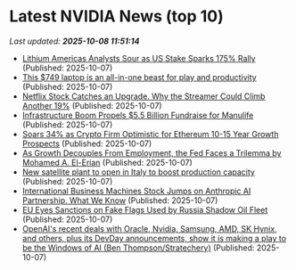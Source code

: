 # Latest NVIDIA News (top 10)
_Last updated: **2025-10-08 11:51:14**_

- [Lithium Americas Analysts Sour as US Stake Sparks 175% Rally](https://biztoc.com/x/07b167c189058c3c) (Published: 2025-10-07)
- [This $749 laptop is an all-in-one beast for play and productivity](https://www.xda-developers.com/acer-nitro-v16-is-the-perfect-laptop-for-gaming-at-749/) (Published: 2025-10-07)
- [Netflix Stock Catches an Upgrade. Why the Streamer Could Climb Another 19%](https://biztoc.com/x/ef4ab56e978d4a09) (Published: 2025-10-07)
- [Infrastructure Boom Propels $5.5 Billion Fundraise for Manulife](https://biztoc.com/x/3f263e847e993910) (Published: 2025-10-07)
- [Soars 34% as Crypto Firm Optimistic for Ethereum 10-15 Year Growth Prospects](https://biztoc.com/x/075fd00aa2630124) (Published: 2025-10-07)
- [As Growth Decouples From Employment, the Fed Faces a Trilemma by Mohamed A. El-Erian](https://biztoc.com/x/578064fa623bf3ac) (Published: 2025-10-07)
- [New satellite plant to open in Italy to boost production capacity](https://biztoc.com/x/db72963914b9a7a0) (Published: 2025-10-07)
- [International Business Machines Stock Jumps on Anthropic AI Partnership. What We Know](https://biztoc.com/x/e5b18012de6afaa3) (Published: 2025-10-07)
- [EU Eyes Sanctions on Fake Flags Used by Russia Shadow Oil Fleet](https://biztoc.com/x/afcf4189c99d8018) (Published: 2025-10-07)
- [OpenAI's recent deals with Oracle, Nvidia, Samsung, AMD, SK Hynix, and others, plus its DevDay announcements, show it is making a play to be the Windows of AI (Ben Thompson/Stratechery)](https://www.techmeme.com/251007/p11) (Published: 2025-10-07)
